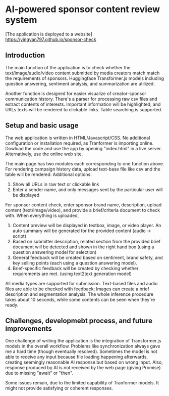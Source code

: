 # AI-powered sponsor content review system

[The application is deployed to a website] https://yingyan797.github.io/sponsor-check

## Introduction

The main function of the application is to check whether the text/image/audio/video content submitted by media creators match match the requirements of sponsors. Huggingface Transformer.js models including question answering, sentiment analysis, and summarization are utilized. 

Another function is designed for easier visualize of creator-sponsor communication history. There's a parser for processing raw csv files and extract contents of interests. Important information will be highlighted, and URLs texts will be rendered to clickable links. Table searching is supported.

## Setup and basic usage
The web application is written in HTML/Javascript/CSS. No additional configuration or installation required, as Tranformer is importing online. Dowload the code and use the app by opening "index.html" in a live server. Alternatively, use the online web site.

The main page has two modules each corresponding to one function above. 
For rendering campaign history data, upload text-base file like csv and the table will be rendered. Additional options:
1. Show all URLs in raw text or clickable link
2. Enter a sender name, and only messages sent by the particular user will be displayed

For sponsor content check, enter sponsor brand name, description, upload content (text/image/video), and provide a brief/criteria document to check with. When everything is uploaded, 
1. Content preview will be displayed in textbox, image, or video player. An auto summary will be generated for the provided content (audio -> script)
2. Based on submitter description, related section from the provided brief document will be detected and shown in the right hand box (using a question answering model for selection)
3. General feedback will be created based on sentiment, brand safety, and key selling points (each using a question answering model).
4. Brief-specific feedback will be created by checking whether requirements are met. (using text2text generation model)

All media types are supported for submission. Text-based files and audio files are able to be checked with feedback; Images can create a brief description and segmentation analysis.
The whole inference procedure takes about 10 seconds, while some contents can be seen when they're ready.


## Challenges, developmebt process, and future improvements
One challenge of writing the application is the integration of Transformer.js models in the overall workflow. Problems like synchronization always gave me a hard time (though eventually resolved). Sometimes the model is not able to receive any input because file loading happening afterwards, creating seemingly reasonable AI response but based on wrong input. Also, response produced by AI is not received by the web page (giving Promise<Any>) due to missing "await" or "then".

Some issues remain, due to the limited capability of Tranformer models. It might not provide satisfying or coherent responses.


